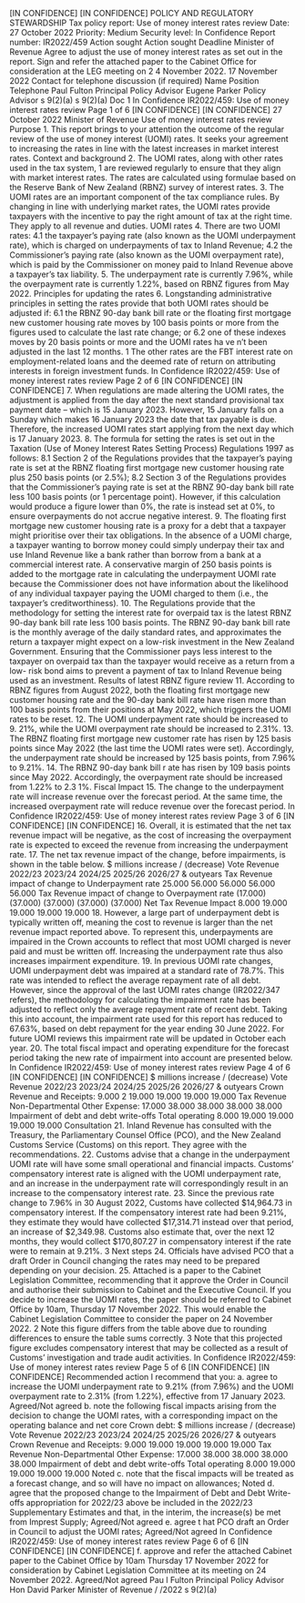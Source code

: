\[IN CONFIDENCE\] \[IN CONFIDENCE\] POLICY AND REGULATORY STEWARDSHIP Tax policy report: Use of money interest rates review Date: 27 October 2022 Priority: Medium Security level: In Confidence Report number: IR2022/459 Action sought Action sought Deadline Minister of Revenue Agree to adjust the use of money interest rates as set out in the report. Sign and refer the attached paper to the Cabinet Office for consideration at the LEG meeting on 2 4 November 2022. 17 November 2022 Contact for telephone discussion (if required) Name Position Telephone Paul Fulton Principal Policy Advisor Eugene Parker Policy Advisor s 9(2)(a) s 9(2)(a) Doc 1 In Confidence IR2022/459: Use of money interest rates review Page 1 of 6 \[IN CONFIDENCE\] \[IN CONFIDENCE\] 27 October 2022 Minister of Revenue Use of money interest rates review Purpose 1. This report brings to your attention the outcome of the regular review of the use of money interest (UOMI) rates. It seeks your agreement to increasing the rates in line with the latest increases in market interest rates. Context and background 2. The UOMI rates, along with other rates used in the tax system, 1 are reviewed regularly to ensure that they align with market interest rates. The rates are calculated using formulae based on the Reserve Bank of New Zealand (RBNZ) survey of interest rates. 3. The UOMI rates are an important component of the tax compliance rules. By changing in line with underlying market rates, the UOMI rates provide taxpayers with the incentive to pay the right amount of tax at the right time. They apply to all revenue and duties. UOMI rates 4. There are two UOMI rates: 4.1 the taxpayer’s paying rate (also known as the UOMI underpayment rate), which is charged on underpayments of tax to Inland Revenue; 4.2 the Commissioner’s paying rate (also known as the UOMI overpayment rate), which is paid by the Commissioner on money paid to Inland Revenue above a taxpayer’s tax liability. 5. The underpayment rate is currently 7.96%, while the overpayment rate is currently 1.22%, based on RBNZ figures from May 2022. Principles for updating the rates 6. Longstanding administrative principles in setting the rates provide that both UOMI rates should be adjusted if: 6.1 the RBNZ 90-day bank bill rate or the floating first mortgage new customer housing rate moves by 100 basis points or more from the figures used to calculate the last rate change; or 6.2 one of these indexes moves by 20 basis points or more and the UOMI rates ha ve n’t been adjusted in the last 12 months. 1 The other rates are the FBT interest rate on employment-related loans and the deemed rate of return on attributing interests in foreign investment funds. In Confidence IR2022/459: Use of money interest rates review Page 2 of 6 \[IN CONFIDENCE\] \[IN CONFIDENCE\] 7. When regulations are made altering the UOMI rates, the adjustment is applied from the day after the next standard provisional tax payment date – which is 15 January 2023. However, 15 January falls on a Sunday which makes 16 January 2023 the date that tax payable is due. Therefore, the increased UOMI rates start applying from the next day which is 17 January 2023. 8. The formula for setting the rates is set out in the Taxation (Use of Money Interest Rates Setting Process) Regulations 1997 as follows: 8.1 Section 2 of the Regulations provides that the taxpayer’s paying rate is set at the RBNZ floating first mortgage new customer housing rate plus 250 basis points (or 2.5%); 8.2 Section 3 of the Regulations provides that the Commissioner’s paying rate is set at the RBNZ 90-day bank bill rate less 100 basis points (or 1 percentage point). However, if this calculation would produce a figure lower than 0%, the rate is instead set at 0%, to ensure overpayments do not accrue negative interest. 9. The floating first mortgage new customer housing rate is a proxy for a debt that a taxpayer might prioritise over their tax obligations. In the absence of a UOMI charge, a taxpayer wanting to borrow money could simply underpay their tax and use Inland Revenue like a bank rather than borrow from a bank at a commercial interest rate. A conservative margin of 250 basis points is added to the mortgage rate in calculating the underpayment UOMI rate because the Commissioner does not have information about the likelihood of any individual taxpayer paying the UOMI charged to them (i.e., the taxpayer’s creditworthiness). 10. The Regulations provide that the methodology for setting the interest rate for overpaid tax is the latest RBNZ 90-day bank bill rate less 100 basis points. The RBNZ 90-day bank bill rate is the monthly average of the daily standard rates, and approximates the return a taxpayer might expect on a low-risk investment in the New Zealand Government. Ensuring that the Commissioner pays less interest to the taxpayer on overpaid tax than the taxpayer would receive as a return from a low- risk bond aims to prevent a payment of tax to Inland Revenue being used as an investment. Results of latest RBNZ figure review 11. According to RBNZ figures from August 2022, both the floating first mortgage new customer housing rate and the 90-day bank bill rate have risen more than 100 basis points from their positions at May 2022, which triggers the UOMI rates to be reset. 12. The UOMI underpayment rate should be increased to 9. 21%, while the UOMI overpayment rate should be increased to 2.31%. 13. The RBNZ floating first mortgage new customer rate has risen by 125 basis points since May 2022 (the last time the UOMI rates were set). Accordingly, the underpayment rate should be increased by 125 basis points, from 7.96% to 9.21%. 14. The RBNZ 90-day bank bill r ate has risen by 109 basis points since May 2022. Accordingly, the overpayment rate should be increased from 1.22% to 2.3 1%. Fiscal Impact 15. The change to the underpayment rate will increase revenue over the forecast period. At the same time, the increased overpayment rate will reduce revenue over the forecast period. In Confidence IR2022/459: Use of money interest rates review Page 3 of 6 \[IN CONFIDENCE\] \[IN CONFIDENCE\] 16. Overall, it is estimated that the net tax revenue impact will be negative, as the cost of increasing the overpayment rate is expected to exceed the revenue from increasing the underpayment rate. 17. The net tax revenue impact of the change, before impairments, is shown in the table below. $ millions increase / (decrease) Vote Revenue 2022/23 2023/24 2024/25 2025/26 2026/27 & outyears Tax Revenue impact of change to Underpayment rate 25.000 56.000 56.000 56.000 56.000 Tax Revenue impact of change to Overpayment rate (17.000) (37.000) (37.000) (37.000) (37.000) Net Tax Revenue Impact 8.000 19.000 19.000 19.000 19.000 18. However, a large part of underpayment debt is typically written off, meaning the cost to revenue is larger than the net revenue impact reported above. To represent this, underpayments are impaired in the Crown accounts to reflect that most UOMI charged is never paid and must be written off. Increasing the underpayment rate thus also increases impairment expenditure. 19. In previous UOMI rate changes, UOMI underpayment debt was impaired at a standard rate of 78.7%. This rate was intended to reflect the average repayment rate of all debt. However, since the approval of the last UOMI rates change (IR2022/347 refers), the methodology for calculating the impairment rate has been adjusted to reflect only the average repayment rate of recent debt. Taking this into account, the impairment rate used for this report has reduced to 67.63%, based on debt repayment for the year ending 30 June 2022. For future UOMI reviews this impairment rate will be updated in October each year. 20. The total fiscal impact and operating expenditure for the forecast period taking the new rate of impairment into account are presented below. In Confidence IR2022/459: Use of money interest rates review Page 4 of 6 \[IN CONFIDENCE\] \[IN CONFIDENCE\] $ millions increase / (decrease) Vote Revenue 2022/23 2023/24 2024/25 2025/26 2026/27 & outyears Crown Revenue and Receipts: 9.000 2 19.000 19.000 19.000 19.000 Tax Revenue Non-Departmental Other Expense: 17.000 38.000 38.000 38.000 38.000 Impairment of debt and debt write-offs Total operating 8.000 19.000 19.000 19.000 19.000 Consultation 21. Inland Revenue has consulted with the Treasury, the Parliamentary Counsel Office (PCO), and the New Zealand Customs Service (Customs) on this report. They agree with the recommendations. 22. Customs advise that a change in the underpayment UOMI rate will have some small operational and financial impacts. Customs’ compensatory interest rate is aligned with the UOMI underpayment rate, and an increase in the underpayment rate will correspondingly result in an increase to the compensatory interest rate. 23. Since the previous rate change to 7.96% in 30 August 2022, Customs have collected $14,964.73 in compensatory interest. If the compensatory interest rate had been 9.21%, they estimate they would have collected $17,314.71 instead over that period, an increase of $2,349.98. Customs also estimate that, over the next 12 months, they would collect $170,807.27 in compensatory interest if the rate were to remain at 9.21%. 3 Next steps 24. Officials have advised PCO that a draft Order in Council changing the rates may need to be prepared depending on your decision. 25. Attached is a paper to the Cabinet Legislation Committee, recommending that it approve the Order in Council and authorise their submission to Cabinet and the Executive Council. If you decide to increase the UOMI rates, the paper should be referred to Cabinet Office by 10am, Thursday 17 November 2022. This would enable the Cabinet Legislation Committee to consider the paper on 24 November 2022. 2 Note this figure differs from the table above due to rounding differences to ensure the table sums correctly. 3 Note that this projected figure excludes compensatory interest that may be collected as a result of Customs’ investigation and trade audit activities. In Confidence IR2022/459: Use of money interest rates review Page 5 of 6 \[IN CONFIDENCE\] \[IN CONFIDENCE\] Recommended action I recommend that you: a. agree to increase the UOMI underpayment rate to 9.21% (from 7.96%) and the UOMI overpayment rate to 2.31% (from 1.22%), effective from 17 January 2023. Agreed/Not agreed b. note the following fiscal impacts arising from the decision to change the UOMI rates, with a corresponding impact on the operating balance and net core Crown debt: $ millions increase / (decrease) Vote Revenue 2022/23 2023/24 2024/25 2025/26 2026/27 & outyears Crown Revenue and Receipts: 9.000 19.000 19.000 19.000 19.000 Tax Revenue Non-Departmental Other Expense: 17.000 38.000 38.000 38.000 38.000 Impairment of debt and debt write-offs Total operating 8.000 19.000 19.000 19.000 19.000 Noted c. note that the fiscal impacts will be treated as a forecast change, and so will have no impact on allowances; Noted d. agree that the proposed change to the Impairment of Debt and Debt Write-offs appropriation for 2022/23 above be included in the 2022/23 Supplementary Estimates and that, in the interim, the increase(s) be met from Imprest Supply; Agreed/Not agreed e. agree t hat PCO draft an Order in Council to adjust the UOMI rates; Agreed/Not agreed In Confidence IR2022/459: Use of money interest rates review Page 6 of 6 \[IN CONFIDENCE\] \[IN CONFIDENCE\] f. approve and refer the attached Cabinet paper to the Cabinet Office by 10am Thursday 17 November 2022 for consideration by Cabinet Legislation Committee at its meeting on 24 November 2022. Agreed/Not agreed Pau l Fulton Principal Policy Advisor Hon David Parker Minister of Revenue / /2022 s 9(2)(a)